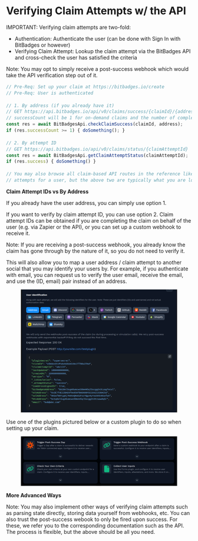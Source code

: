 # Verifying Claim Attempts w/ the API

IMPORTANT: Verifying claim attempts are two-fold:

* Authentication: Authenticate the user (can be done with Sign In with BitBadges or however)
* Verifying Claim Attempt: Lookup the claim attempt via the BitBadges API and cross-check the user has satisfied the criteria

Note: You may opt to simply receive a post-success webhook which would take the API verification step out of it.

```typescript
// Pre-Req: Set up your claim at https://bitbadges.io/create
// Pre-Req: User is authenticated

// 1. By address (if you already have it)
// GET https://api.bitbadges.io/api/v0/claims/success/{claimId}/{address}
// successCount will be 1 for on-demand claims and the number of completions for standard
const res = await BitBadgesApi.checkClaimSuccess(claimId, address);
if (res.successCount >= 1) { doSomething(); }

// 2. By attempt ID 
// GET https://api.bitbadges.io/api/v0/claims/status/{claimAttemptId}
const res = await BitBadgesApi.getClaimAttemptStatus(claimAttemptId);
if (res.success) { doSomething() }

// You may also browse all claim-based API routes in the reference like a fetch all claim
// attempts for a user, but the above two are typically what you are looking for.
```

**Claim Attempt IDs vs By Address**

If you already have the user address, you can simply use option 1.

If you want to verify by claim attempt ID, you can use option 2. Claim attempt IDs can be obtained if you are completing the claim on behalf of the user (e.g. via Zapier or the API), or you can set up a custom webhook to receive it.

Note: If you are receiving a post-success webhook, you already know the claim has gone through by the nature of it, so you do not need to verify it.

This will also allow you to map a user address / claim attempt to another social that you may identify your users by. For example, if you authenticate with email, you can request us to verify the user email, receive the email, and use the (ID, email) pair instead of an address.

<figure><img src="../../../.gitbook/assets/image (1) (1) (1) (1) (1) (1) (1) (1) (1) (1).png" alt=""><figcaption></figcaption></figure>

Use one of the plugins pictured below or a custom plugin to do so when setting up your claim.

<figure><img src="../../../.gitbook/assets/image (3) (1) (1) (1).png" alt=""><figcaption></figcaption></figure>

**More Advanced Ways**

Note: You may also implement other ways of verifying claim attempts such as parsing state directly, storing data yourself from webhooks, etc. You can also trust the post-success webook to only be fired upon success. For these, we refer you to the corresponding documentation such as the API. The process is flexible, but the above should be all you need.
